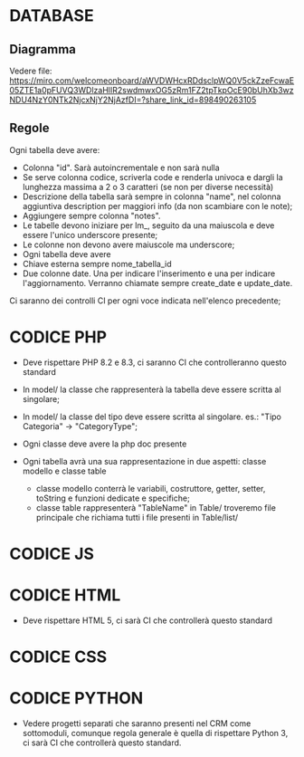 # DATABASE

## Diagramma

Vedere file: https://miro.com/welcomeonboard/aWVDWHcxRDdsclpWQ0V5ckZzeFcwaE05ZTE1a0pFUVQ3WDlzaHlIR2swdmwxOG5zRm1FZ2tpTkpOcE90bUhXb3wzNDU4NzY0NTk2NjcxNjY2NjAzfDI=?share_link_id=898490263105

## Regole

Ogni tabella deve avere:
- Colonna "id". Sarà autoincrementale e non sarà nulla
- Se serve colonna codice, scriverla code e renderla univoca e dargli la lunghezza massima a 2 o 3 caratteri (se non per diverse necessità)
- Descrizione della tabella sarà sempre in colonna "name", nel colonna aggiuntiva description per maggiori info (da non scambiare con le note);
- Aggiungere sempre colonna "notes".
- Le tabelle devono iniziare per lm_, seguito da una maiuscola e deve essere l'unico underscore presente;
- Le colonne non devono avere maiuscole ma underscore;
- Ogni tabella deve avere
- Chiave esterna sempre nome_tabella_id
- Due colonne date. Una per indicare l'inserimento e una per indicare l'aggiornamento. Verranno chiamate sempre create_date e update_date.

Ci saranno dei controlli CI per ogni voce indicata nell'elenco precedente;


# CODICE PHP

- Deve rispettare PHP 8.2 e 8.3, ci saranno CI che controlleranno questo standard

- In model/ la classe che rappresenterà la tabella deve essere scritta al singolare;
- In model/ la classe del tipo deve essere scritta al singolare. es.: "Tipo Categoria" -> "CategoryType";
- Ogni classe deve avere la php doc presente
- Ogni tabella avrà una sua rappresentazione in due aspetti: classe modello e classe table
    - classe modello conterrà le variabili, costruttore, getter, setter, toString e funzioni dedicate e specifiche;
    - classe table rappresenterà "TableName" in Table/ troveremo file principale che richiama tutti i file presenti in Table/list/

# CODICE JS

# CODICE HTML

- Deve rispettare HTML 5, ci sarà CI che controllerà questo standard

# CODICE CSS

# CODICE PYTHON

- Vedere progetti separati che saranno presenti nel CRM come sottomoduli, comunque regola generale è quella di rispettare Python 3, ci sarà CI che controllerà questo standard.
